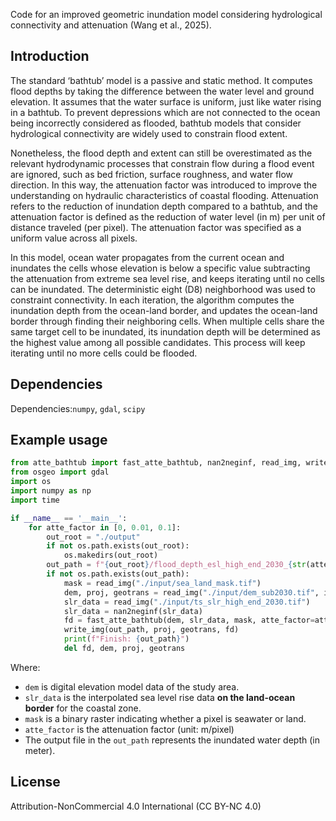 Code for an improved geometric inundation model considering hydrological connectivity and attenuation (Wang et al., 2025).

## Introduction

The standard ‘bathtub’ model is a passive and static method. It computes flood depths by taking the difference between the water level and ground elevation. It assumes that the water surface is uniform, just like water rising in a bathtub. To prevent depressions which are not connected to the ocean being incorrectly considered as flooded, bathtub models that consider hydrological connectivity are widely used to constrain flood extent.

Nonetheless, the flood depth and extent can still be overestimated as the relevant hydrodynamic processes that constrain flow during a flood event are ignored, such as bed friction, surface roughness, and water flow direction. In this way, the attenuation factor was introduced to improve the understanding on hydraulic characteristics of coastal flooding. Attenuation refers to the reduction of inundation depth compared to a bathtub, and the attenuation factor is defined as the reduction of water level (in m) per unit of distance traveled (per pixel). The attenuation factor was specified as a uniform value across all pixels.

In this model, ocean water propagates from the current ocean and inundates the cells whose elevation is below a specific value subtracting the attenuation from extreme sea level rise, and keeps iterating until no cells can be inundated. The deterministic eight (D8) neighborhood was used to constraint connectivity. In each iteration, the algorithm computes the inundation depth from the ocean-land border, and updates the ocean-land border through finding their neighboring cells. When multiple cells share the same target cell to be inundated, its inundation depth will be determined as the highest value among all possible candidates. This process will keep iterating until no more cells could be flooded.

## Dependencies
Dependencies:`numpy`, `gdal`, `scipy`
## Example usage
```python
from atte_bathtub import fast_atte_bathtub, nan2neginf, read_img, write_img
from osgeo import gdal
import os
import numpy as np
import time

if __name__ == '__main__':
    for atte_factor in [0, 0.01, 0.1]:
        out_root = "./output"
        if not os.path.exists(out_root):
            os.makedirs(out_root)
        out_path = f"{out_root}/flood_depth_esl_high_end_2030_{str(atte_factor).replace('.', 'p')}.tif"
        if not os.path.exists(out_path):
            mask = read_img("./input/sea_land_mask.tif")
            dem, proj, geotrans = read_img("./input/dem_sub2030.tif", is_verbose=True)
            slr_data = read_img("./input/ts_slr_high_end_2030.tif")
            slr_data = nan2neginf(slr_data)
            fd = fast_atte_bathtub(dem, slr_data, mask, atte_factor=atte_factor)
            write_img(out_path, proj, geotrans, fd)
            print(f"Finish: {out_path}")
            del fd, dem, proj, geotrans
```

Where:

- `dem` is digital elevation model data of the study area.
- `slr_data` is the interpolated sea level rise data **on the land-ocean border** for the coastal zone.
- `mask` is a binary raster indicating whether a pixel is seawater or land.
- `atte_factor` is the attenuation factor (unit: m/pixel)
- The output file in the `out_path` represents the inundated water depth (in meter).

## License
Attribution-NonCommercial 4.0 International (CC BY-NC 4.0)
